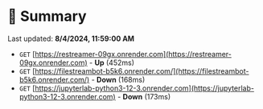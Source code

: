 # 📖 Summary
Last updated: **8/4/2024, 11:59:00 AM**

- `GET` [https://restreamer-09gx.onrender.com](https://restreamer-09gx.onrender.com) - **Up** (452ms)
- `GET` [https://filestreambot-b5k6.onrender.com/](https://filestreambot-b5k6.onrender.com/) - **Down** (168ms)
- `GET` [https://jupyterlab-python3-12-3.onrender.com](https://jupyterlab-python3-12-3.onrender.com) - **Down** (173ms)
